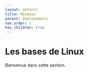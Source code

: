 ```yaml
---
layout: default
title: Réseaux
parent: Déploiements
nav_order: 1
has_children: true
---
```


# Les bases de Linux

Bienvenue dans cette section.
